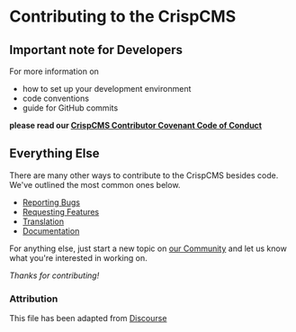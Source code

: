 # Contributing to the CrispCMS

## Important note for Developers

For more information on

- how to set up your development environment
- code conventions
- guide for GitHub commits

**please read our [CrispCMS Contributor Covenant Code of Conduct](https://tosdr.community/t/contributor-covenant-code-of-conduct/1963)**

## Everything Else

There are many other ways to contribute to the CrispCMS besides code. We've outlined the most common ones below.

- [Reporting Bugs](https://tosdr.community/t/how-to-report-a-bug-for-the-crispcms/1964)
- [Requesting Features](https://tosdr.community/t/contributor-covenant-code-of-conduct/1963#code-standards-6)
- [Translation](https://translate.tosdr.org)
- [Documentation](https://docs.tosdr.org)

For anything else, just start a new topic on [our Community](https://tosdr.community/) and let us know what you're interested in working on.

*Thanks for contributing!*

### Attribution

This file has been adapted from [Discourse](https://github.com/discourse/discourse)
